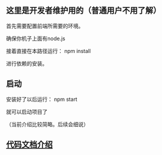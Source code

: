 ## 这里是开发者维护用的（普通用户不用了解）

首先需要配置前端所需要的环境。

确保你机子上面有node.js

接着直接在本路径运行：
npm install

进行依赖的安装。

## 启动
安装好了以后运行：
npm start

就可以启动项目了

（当前介绍比较简略。后续会细说）

## [代码文档介绍](./项目文档介绍.md)





